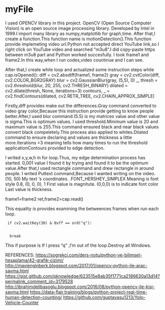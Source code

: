 # myFile
 

I used OPENCV library in this project. OpenCV (Open Source Computer Vision) is an open source image processing library. Developed by Intel in 1999.I import many library as numpy,matplotlib for graph,time.
After that,I create a function.This function name is motionDetection().This function provide implemeting video url.Python not accepted direct YouTube link,so I right click on YouTube video and searched “m3u8”.I did copy-paste https between m3u8 part and Python worked succesfully.
I took frame1 and frame2.In this way,when I run codes,video countınue and I can see.

After that,I create while loop and actualized some instruction steps
 while cap.isOpened():
     diff = cv2.absdiff(frame1, frame2)
     gray = cv2.cvtColor(diff, cv2.COLOR_BGR2GRAY)
     blur = cv2.GaussianBlur(gray, (5,5), 0)
     _, thresh = cv2.threshold(blur, 20, 255, cv2.THRESH_BINARY)
     dilated = cv2.dilate(thresh, None, iterations=3)
     contours, _ = cv2.findContours(dilated, cv2.RETR_TREE, cv2.CHAIN_APPROX_SIMPLE)

Firstly,diff provides make out the differences.Gray command converted to video gray color,Because this instruction provide getting to know people better.After,I used blur command.(5.5) is my matrices value and other value is sigma.This is optimum values.
I used threshold.Minimum value is 20 and maximum value is 255.This command ensured black and near black values convert black compeletely.This process also applied to whites.Dilated command to ensure declaring and values are thickness a little more.Iterations =3 meaning tells how many times to run the threshold applicationContours provided to edge detection.

I writed x,y,w,h in for loop.Thus, my edge determination process has started.
0,001 value I found it by trying and found it to be the optimum value.After that,I used rectangle command and drew rectangle in around people.
I writed Puttext command,Because I wanted writing on the video.
(10, 50)
My text ‘s coordinates.
.FONT_HERSHEY_SIMPLEX
Meaning is font style
 0.8, (0, 0, 0), 1
First value is magnitute.
(0,0,0) is to indicate font color
Last value is thickness.
 
frame1=frame2
     ret,frame2=cap.read()
     
This equality is provides examining the betweences frames when run each loop.


  
     if cv2.waitKey(30) & 0xff == ord("q"):
    

      break
    
    

This if purpose is If I press “q” ,I’m out of the loop.Destroy all Windows.



REFERENCES:
https://sogrekci.com/ders-notu/python-ve-bilimsel-hesaplama/42-grafik-cizimi/
http://mavienginberk.blogspot.com/2017/01/opencv-python-ile-arac-sayma.html
https://gist.github.com/pknowledge/623515e8ab35f1771ca2186630a13d14?permalink_comment_id=3179528
http://ibrahimdelibasoglu.blogspot.com/2016/08/python-opencv-ile-kisi-sayma.html
https://data-flair.training/blogs/python-project-real-time-human-detection-counting/
https://github.com/guptavasu1213/Yolo-Vehicle-Counter



